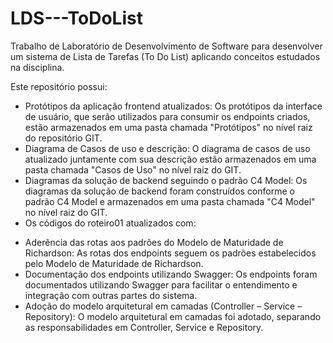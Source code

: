 # LDS---ToDoList
Trabalho de Laboratório de Desenvolvimento de Software para desenvolver um sistema de Lista de Tarefas (To Do List) aplicando conceitos estudados na disciplina.

Este repositório possui:
* Protótipos da aplicação frontend atualizados: Os protótipos da interface de usuário, que serão utilizados para consumir os endpoints criados, estão armazenados em uma pasta chamada "Protótipos" no nível raiz do repositório GIT.
* Diagrama de Casos de uso e descrição: O diagrama de casos de uso atualizado juntamente com sua descrição estão armazenados em uma pasta chamada "Casos de Uso" no nível raiz do GIT.
* Diagramas da solução de backend seguindo o padrão C4 Model: Os diagramas da solução de backend foram construídos conforme o padrão C4 Model e armazenados em uma pasta chamada "C4 Model" no nível raiz do GIT.
* Os códigos do roteiro01 atualizados com:
- Aderência das rotas aos padrões do Modelo de Maturidade de Richardson: As rotas dos endpoints seguem os padrões estabelecidos pelo Modelo de Maturidade de Richardson.
- Documentação dos endpoints utilizando Swagger: Os endpoints foram documentados utilizando Swagger para facilitar o entendimento e integração com outras partes do sistema.
- Adoção do modelo arquitetural em camadas (Controller – Service – Repository): O modelo arquitetural em camadas foi adotado, separando as responsabilidades em Controller, Service e Repository.
